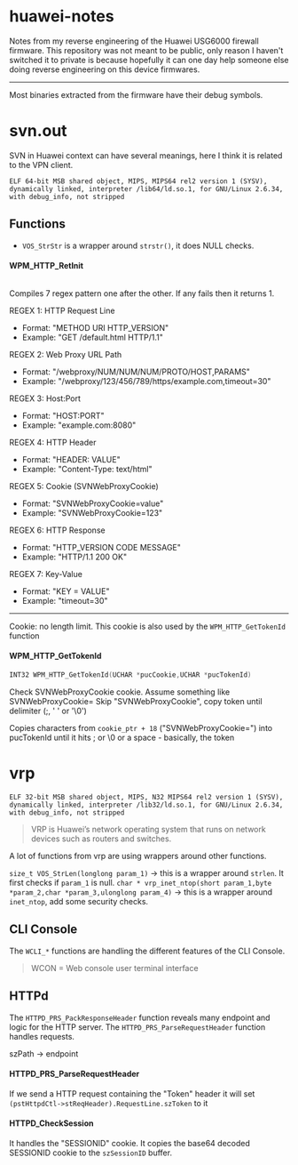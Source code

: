 # huawei-notes
Notes from my reverse engineering of the Huawei USG6000 firewall firmware. This repository was not meant to be public, only reason I haven't switched it to private is because hopefully it can one day help someone else doing reverse engineering on this device firmwares.

---

Most binaries extracted from the firmware have their debug symbols.

# svn.out

SVN in Huawei context can have several meanings, here I think it is related to the VPN client. 

```
ELF 64-bit MSB shared object, MIPS, MIPS64 rel2 version 1 (SYSV), dynamically linked, interpreter /lib64/ld.so.1, for GNU/Linux 2.6.34, with debug_info, not stripped
```

## Functions

- `VOS_StrStr` is a wrapper around `strstr()`, it does NULL checks.

#### WPM_HTTP_RetInit
```c

```

Compiles 7 regex pattern one after the other. If any fails then it returns 1.
   
REGEX 1: HTTP Request Line
- Format: "METHOD URI HTTP_VERSION"
- Example: "GET /default.html HTTP/1.1"

REGEX 2: Web Proxy URL Path
- Format: "/webproxy/NUM/NUM/NUM/PROTO/HOST,PARAMS"
- Example: "/webproxy/123/456/789/https/example.com,timeout=30"

REGEX 3: Host:Port
- Format: "HOST:PORT"
- Example: "example.com:8080"

REGEX 4: HTTP Header
- Format: "HEADER: VALUE"
- Example: "Content-Type: text/html"

REGEX 5: Cookie (SVNWebProxyCookie)
- Format: "SVNWebProxyCookie=value"
- Example: "SVNWebProxyCookie=123"

REGEX 6: HTTP Response
- Format: "HTTP_VERSION CODE MESSAGE"
- Example: "HTTP/1.1 200 OK"

REGEX 7: Key-Value
- Format: "KEY = VALUE"
- Example: "timeout=30"

---
Cookie: no length limit. This cookie is also used by the `WPM_HTTP_GetTokenId` function

#### WPM_HTTP_GetTokenId
```c
INT32 WPM_HTTP_GetTokenId(UCHAR *pucCookie,UCHAR *pucTokenId)
```

Check SVNWebProxyCookie cookie.
Assume something like SVNWebProxyCookie=<token>
Skip "SVNWebProxyCookie", copy token until delimiter (;, ' ' or '\0')

Copies characters from `cookie_ptr + 18` ("SVNWebProxyCookie=") into pucTokenId until it hits ; or \0 or a space - basically, the token

# vrp

`ELF 32-bit MSB shared object, MIPS, N32 MIPS64 rel2 version 1 (SYSV), dynamically linked, interpreter /lib32/ld.so.1, for GNU/Linux 2.6.34, with debug_info, not stripped`

> VRP is Huawei’s network operating system that runs on network devices such as routers and switches.

A lot of functions from vrp are using wrappers around other functions.

`size_t VOS_StrLen(longlong param_1)` -> this is a wrapper around `strlen`. It first checks if `param_1` is null.
`char * vrp_inet_ntop(short param_1,byte *param_2,char *param_3,ulonglong param_4)` -> this is a wrapper around `inet_ntop`, add some security checks.

## CLI Console

The `WCLI_*` functions are handling the different features of the CLI Console.

> WCON = Web console user terminal interface

## HTTPd

The `HTTPD_PRS_PackResponseHeader` function reveals many endpoint and logic for the HTTP server.
The `HTTPD_PRS_ParseRequestHeader` function handles requests.

szPath -> endpoint

#### HTTPD_PRS_ParseRequestHeader

If we send a HTTP request containing the "Token" header it will set `(pstHttpdCtl->stReqHeader).RequestLine.szToken` to it

#### HTTPD_CheckSession

It handles the "SESSIONID" cookie. It copies the base64 decoded SESSIONID cookie to the `szSessionID` buffer.
